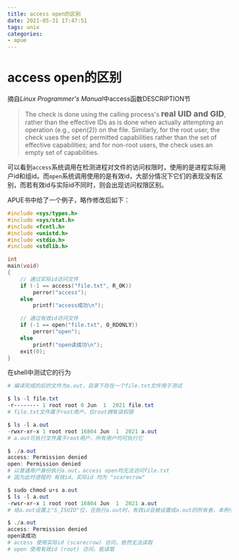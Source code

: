 ```yaml
---
title: access open的区别
date: 2021-05-31 17:47:51
tags: unix
categories:
- apue
---
```

# access open的区别
摘自*Linux Programmer's Manual*中access函数DESCRIPTION节

> The  check is done using the calling process's <font size=4>**real UID and GID**</font>, rather than the effective IDs as is done when
actually attempting an operation (e.g., open(2)) on the file.  Similarly, for the root user,  the  check  uses
the  set  of permitted capabilities rather than the set of effective capabilities; and for non-root users, the
check uses an empty set of capabilities.

可以看到`access`系统调用在检测进程对文件的访问权限时，使用的是进程实际用户id和组id。而`open`系统调用使用的是有效id，大部分情况下它们的表现没有区别，而若有效id与实际id不同时，则会出现访问权限区别。

APUE书中给了一个例子，略作修改后如下：

```c
#include <sys/types.h>
#include <sys/stat.h>
#include <fcntl.h>
#include <unistd.h>
#include <stdio.h>
#include <stdlib.h>

int
main(void)
{
    // 通过实际id访问文件
    if (-1 == access("file.txt", R_OK))
        perror("access");
    else
        printf("access成功\n");

    // 通过有效id访问文件
    if (-1 == open("file.txt", O_RDONLY))
        perror("open");
    else
        printf("open读成功\n");
    exit(0);
}
```
在shell中测试它的行为
```powershell
# 编译完成的后的文件为a.out，目录下存在一个file.txt文件用于测试

$ ls -l file.txt
-r-------- 1 root root 0 Jun  1  2021 file.txt
# file.txt文件属于root用户，仅root拥有读权限

$ ls -l a.out
-rwxr-xr-x 1 root root 16864 Jun  1  2021 a.out
# a.out可执行文件属于root用户，所有用户均可执行它

$ ./a.out
access: Permission denied
open: Permission denied
# 以普通用户身份执行a.out，access open均无法访问file.txt
# 因为此时进程的 有效id、实际id 均为 "scarecrow"

$ sudo chmod u+s a.out
$ ls -l a.out
-rwsr-xr-x 1 root root 16864 Jun  1  2021 a.out
# 给a.out设置上"S_ISUID"位，在执行a.out时，有效id会被设置成a.out的所有者，本例中为root

$ ./a.out
access: Permission denied
open读成功
# access 使用实际id (scarecrow) 访问，依然无法读取
# open 使用有效id (root) 访问，能读取
```
